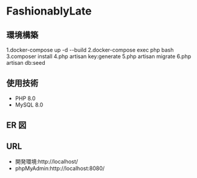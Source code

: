 # FashionablyLate

## 環境構築

1.docker-compose up -d --build
2.docker-compose exec php bash
3.composer install
4.php artisan key:generate
5.php artisan migrate
6.php artisan db:seed

## 使用技術

- PHP 8.0
- MySQL 8.0

## ER 図

## URL

- 開発環境:http://localhost/
- phpMyAdmin:http://localhost:8080/
